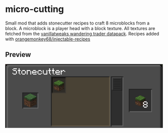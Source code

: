 # micro-cutting

Small mod that adds stonecutter recipes to craft 8 microblocks from a block. A microblock is a player head with a block texture.
All textures are fetched from the [vanillatweaks wandering trader datapack](https://vanillatweaks.net/picker/datapacks/).
Recipes added with [orangemonkey68/injectable-recipes](https://github.com/orangemonkey68/injectable-recipes)

## Preview

![stonecutter recipe preview](grafik.png)
